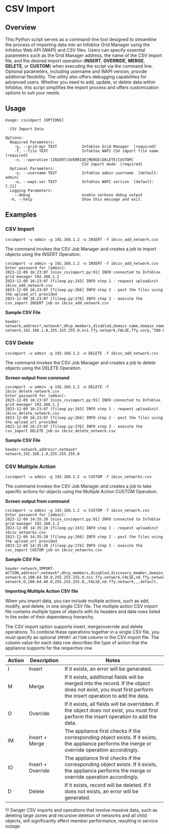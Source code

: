 # CSV Import

## Overview

This Python script serves as a command-line tool designed to streamline the process of importing data into an Infoblox
Grid Manager using the Infoblox Web API (WAPI) and CSV files. Users can specify essential parameters such as the Grid
Manager address, the name of the CSV import file, and the desired import operation (**INSERT**, **OVERRIDE**, **MERGE**,
**DELETE**, or **CUSTOM**) when executing the script via the command line. Optional parameters, including username and
WAPI version, provide additional flexibility. The utility also offers debugging capabilities for advanced users. Whether
you need to add, update, or delete data within Infoblox, this script simplifies the import process and offers
customization options to suit your needs.

## Usage

```
Usage: csvimport [OPTIONS]

  CSV Import Data

Options:
  Required Parameters: 
    -g, --grid-mgr TEXT           Infoblox Grid Manager  [required]
    -f, --file TEXT               Infoblox WAPI CSV import file name  [required]
    -o, --operation [INSERT|OVERRIDE|MERGE|DELETE|CUSTOM]
                                  CSV import mode  [required]
  Optional Parameters: 
    -u, --username TEXT           Infoblox admin username  [default: admin]
    -w, --wapi-ver TEXT           Infoblox WAPI version  [default: 2.11]
  Logging Parameters: 
    --debug                       enable verbose debug output
  -h, --help                      Show this message and exit.

```

## Examples

### CSV Import 

```shell
csvimport -u admin -g 192.168.1.2 -o INSERT -f ibcsv_add_network.csv
```

The command invokes the CSV Job Manager and creates a job to import objects using the INSERT Operation.

```text
csvimport -u admin -g 192.168.1.2 -o INSERT -f ibcsv_add_network.csv
Enter password for [admin]: 
2023-12-09 16:23:07 [nios_csvimport.py:91] INFO connected to Infoblox grid manager 192.168.1.2
2023-12-09 16:23:07 [fileop.py:243] INFO step 1 - request uploadinit ibcsv_add_network.csv
2023-12-09 16:23:07 [fileop.py:266] INFO step 2 - post the files using the upload_url provided
2023-12-09 16:23:07 [fileop.py:276] INFO step 3 - execute the csv_import INSERT job on ibcsv_add_network.csv

```

**Sample CSV File**
```text
header-network,address*,netmask*,dhcp_members,disabled,domain_name,domain_name_servers,network_view,routers
network,192.168.1.0,255.255.255.0,ns1.ffy.network,FALSE,ffy.corp,"100.64.50.53,100.64.50.54",default,192.168.1.1
```

### CSV Delete

```shell
csvimport -u admin -g 192.168.1.2 -o DELETE -f ibcsv_add_network.csv
```

The command invokes the CSV Job Manager and creates a job to delete objects using the DELETE Operation.

**Screen output from command**

```text
csvimport -u admin -g 192.168.1.2 -o DELETE -f ibcsv_delete_network.csv
Enter password for [admin]: 
2023-12-09 16:23:07 [nios_csvimport.py:91] INFO connected to Infoblox grid manager 192.168.1.2
2023-12-09 16:23:07 [fileop.py:243] INFO step 1 - request uploadinit ibcsv_delete_network.csv
2023-12-09 16:23:07 [fileop.py:266] INFO step 2 - post the files using the upload_url provided
2023-12-09 16:23:07 [fileop.py:276] INFO step 3 - execute the csv_import DELETE job on ibcsv_delete_network.csv

```

**Sample CSV File**
```text
header-network,address*,netmask*
network,192.168.1.0,255.255.255.0
```

### CSV Multiple Action

```shell
csvimport -u admin -g 192.168.1.2 -o CUSTOM -f ibcsv_networks.csv 
```

The command invokes the CSV Job Manager and creates a job to take specific actions for objects using the Multiple Action CUSTOM Operation.

**Screen output from command**

```text
csvimport -u admin -g 192.168.1.2 -o CUSTOM -f ibcsv_network.csv
Enter password for [admin]: 
2023-12-09 14:35:20 [nios_csvimport.py:91] INFO connected to Infoblox grid manager 192.168.1.2
2023-12-09 14:35:20 [fileop.py:243] INFO step 1 - request uploadinit ibcsv_networks.csv
2023-12-09 14:35:20 [fileop.py:266] INFO step 2 - post the files using the upload_url provided
2023-12-09 14:35:20 [fileop.py:276] INFO step 3 - execute the csv_import CUSTOM job on ibcsv_networks.csv
```

**Sample CSV File**

```text
header-network,IMPORT-ACTION,address*,netmask*,dhcp_members,disabled,discovery_member,domain_name,domain_name_servers,network_view,routers
network,O,100.64.50.0,255.255.255.0,ns1.ffy.network,FALSE,nd.ffy.network,ffy.corp,"100.64.50.53,100.64.50.54",default,100.64.50.1
network,O,100.64.40.0,255.255.255.0,,FALSE,nd.ffy.network,,,default,
```

**Importing Multiple Action CSV file**

When you import data, you can include multiple actions, such as add, modify, and delete, in one single CSV file. The
multiple action CSV import file contains multiple types of objects with its headers and data rows listed in the order of
their dependency hierarchy.

The CSV import option supports insert, merge/override and delete operations. To combine these operations together in a
single CSV file, you must specify an optional `IMPORT-ACTION` column in the CSV import file. The column value for each
data row describes the type of action that the appliance supports for the respective row. 

| Action | Description       | Notes                                                                                                                                           |
|--------|-------------------|-------------------------------------------------------------------------------------------------------------------------------------------------|
| I      | Insert            | If it exists, an error will be generated.                                                                                                       |
| M      | Merge             | If it exists, additional fields will be merged into the record. If the object does not exist, you must first perform the insert operation to add the data.                                 |
| O      | Override          | If it exists, all fields will be overridden. If the object does not exist, you must first perform the insert operation to add the data.                                                                                                   |
| IM     | Insert + Merge    | The appliance first checks if the corresponding object exists. If it exists, the appliance performs the merge or override operation accordingly. |
| IO     | Insert + Override | The appliance first checks if the corresponding object exists. If it exists, the appliance performs the merge or override operation accordingly. |
| D      | Delete            | If it exists, record will be deleted.  If it does not exists, an error will be generated.                                                       |

!!! Danger
    CSV imports and operations that involve massive data, such as deleting large zones and recursive deletion of
    networks and all child objects, will significantly affect member performance, resulting in service outage.

